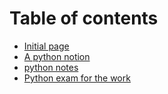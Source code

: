 # Table of contents

* [Initial page](README.md)
* [A python notion](a-python-notion.md)
* [python notes](python-notes.md)
* [Python exam for  the work](python-exam-for-the-work.md)

